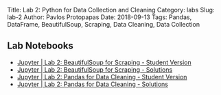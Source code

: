 Title: Lab 2: Python for Data Collection and Cleaning
Category: labs
Slug: lab-2
Author: Pavlos Protopapas
Date: 2018-09-13
Tags: Pandas, DataFrame, BeautifulSoup, Scraping, Data Cleaning, Data Collection

## Lab Notebooks

- [Jupyter | Lab 2: BeautifulSoup for Scraping - Student Version]({filename}notebook/lab2_scraping.ipynb)
- [Jupyter | Lab 2: BeautifulSoup for Scraping - Solutions]({filename}notebook/lab2_scraping_solutions.ipynb)
- [Jupyter | Lab 2: Pandas for Data Cleaning - Student Version]({filename}notebook/lab2_pandas.ipynb)
- [Jupyter | Lab 2: Pandas for Data Cleaning - Solutions]({filename}notebook/lab2_pandas_solutions.ipynb)

